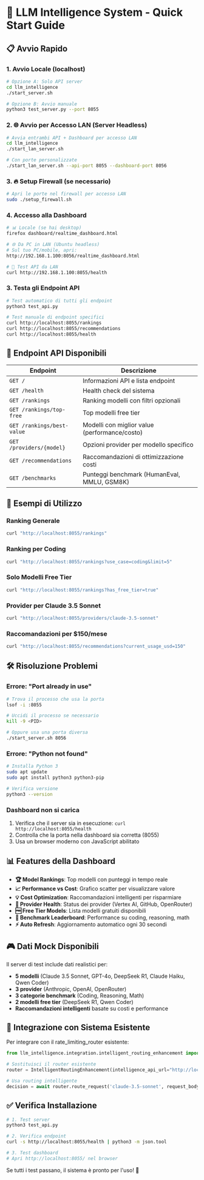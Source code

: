 # 🚀 LLM Intelligence System - Quick Start Guide

## 📋 Avvio Rapido

### 1. Avvio Locale (localhost)

```bash
# Opzione A: Solo API server
cd llm_intelligence
./start_server.sh

# Opzione B: Avvio manuale
python3 test_server.py --port 8055
```

### 2. 🌐 Avvio per Accesso LAN (Server Headless)

```bash
# Avvia entrambi API + Dashboard per accesso LAN
cd llm_intelligence
./start_lan_server.sh

# Con porte personalizzate
./start_lan_server.sh --api-port 8055 --dashboard-port 8056
```

### 3. 🔥 Setup Firewall (se necessario)

```bash
# Apri le porte nel firewall per accesso LAN
sudo ./setup_firewall.sh
```

### 4. Accesso alla Dashboard

```bash
# 📊 Locale (se hai desktop)
firefox dashboard/realtime_dashboard.html

# 🌐 Da PC in LAN (Ubuntu headless)
# Sul tuo PC/mobile, apri: 
http://192.168.1.100:8056/realtime_dashboard.html

# 🔗 Test API da LAN
curl http://192.168.1.100:8055/health
```

### 3. Testa gli Endpoint API

```bash
# Test automatico di tutti gli endpoint
python3 test_api.py

# Test manuale di endpoint specifici
curl http://localhost:8055/rankings
curl http://localhost:8055/recommendations
curl http://localhost:8055/health
```

## 🔗 Endpoint API Disponibili

| Endpoint | Descrizione |
|----------|-------------|
| `GET /` | Informazioni API e lista endpoint |
| `GET /health` | Health check del sistema |
| `GET /rankings` | Ranking modelli con filtri opzionali |
| `GET /rankings/top-free` | Top modelli free tier |
| `GET /rankings/best-value` | Modelli con miglior value (performance/costo) |
| `GET /providers/{model}` | Opzioni provider per modello specifico |
| `GET /recommendations` | Raccomandazioni di ottimizzazione costi |
| `GET /benchmarks` | Punteggi benchmark (HumanEval, MMLU, GSM8K) |

## 🎯 Esempi di Utilizzo

### Ranking Generale
```bash
curl "http://localhost:8055/rankings"
```

### Ranking per Coding
```bash
curl "http://localhost:8055/rankings?use_case=coding&limit=5"
```

### Solo Modelli Free Tier
```bash
curl "http://localhost:8055/rankings?has_free_tier=true"
```

### Provider per Claude 3.5 Sonnet
```bash
curl "http://localhost:8055/providers/claude-3.5-sonnet"
```

### Raccomandazioni per $150/mese
```bash
curl "http://localhost:8055/recommendations?current_usage_usd=150"
```

## 🛠️ Risoluzione Problemi

### Errore: "Port already in use"
```bash
# Trova il processo che usa la porta
lsof -i :8055

# Uccidi il processo se necessario
kill -9 <PID>

# Oppure usa una porta diversa
./start_server.sh 8056
```

### Errore: "Python not found"
```bash
# Installa Python 3
sudo apt update
sudo apt install python3 python3-pip

# Verifica versione
python3 --version
```

### Dashboard non si carica
1. Verifica che il server sia in esecuzione: `curl http://localhost:8055/health`
2. Controlla che la porta nella dashboard sia corretta (8055)
3. Usa un browser moderno con JavaScript abilitato

## 📊 Features della Dashboard

- **🏆 Model Rankings**: Top modelli con punteggi in tempo reale
- **📈 Performance vs Cost**: Grafico scatter per visualizzare valore
- **💡 Cost Optimization**: Raccomandazioni intelligenti per risparmiare
- **🔧 Provider Health**: Status dei provider (Vertex AI, GitHub, OpenRouter)
- **🆓 Free Tier Models**: Lista modelli gratuiti disponibili
- **🎯 Benchmark Leaderboard**: Performance su coding, reasoning, math
- **⚡ Auto Refresh**: Aggiornamento automatico ogni 30 secondi

## 🎮 Dati Mock Disponibili

Il server di test include dati realistici per:
- **5 modelli** (Claude 3.5 Sonnet, GPT-4o, DeepSeek R1, Claude Haiku, Qwen Coder)
- **3 provider** (Anthropic, OpenAI, OpenRouter)
- **3 categorie benchmark** (Coding, Reasoning, Math)
- **2 modelli free tier** (DeepSeek R1, Qwen Coder)
- **Raccomandazioni intelligenti** basate su costi e performance

## 🔄 Integrazione con Sistema Esistente

Per integrare con il rate_limiting_router esistente:

```python
from llm_intelligence.integration.intelligent_routing_enhancement import IntelligentRoutingEnhancement

# Sostituisci il router esistente
router = IntelligentRoutingEnhancement(intelligence_api_url="http://localhost:8055")

# Usa routing intelligente
decision = await router.route_request('claude-3.5-sonnet', request_body)
```

## ✅ Verifica Installazione

```bash
# 1. Test server
python3 test_api.py

# 2. Verifica endpoint
curl -s http://localhost:8055/health | python3 -m json.tool

# 3. Test dashboard
# Apri http://localhost:8055/ nel browser
```

Se tutti i test passano, il sistema è pronto per l'uso! 🎉